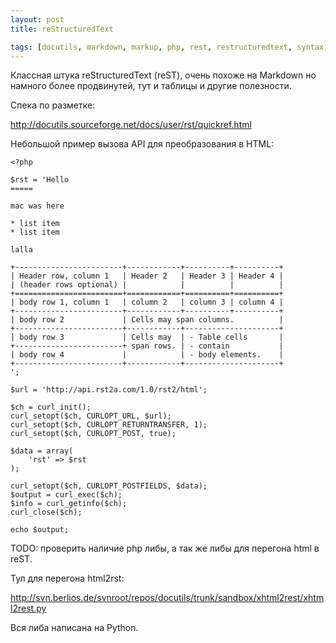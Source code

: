 ```yaml
---
layout: post
title: reStructuredText

tags: [docutils, markdown, markup, php, rest, restructuredtext, syntax, wiki]
---
```


Классная штука reStructuredText (reST), очень похоже на Markdown но намного более продвинутей, тут и таблицы и другие полезности.

Спека по разметке:

http://docutils.sourceforge.net/docs/user/rst/quickref.html

Небольшой пример вызова API для преобразования в HTML:

    <?php

    $rst = 'Hello
    =====

    mac was here

    * list item
    * list item

    lalla

    +------------------------+------------+----------+----------+
    | Header row, column 1   | Header 2   | Header 3 | Header 4 |
    | (header rows optional) |            |          |          |
    +========================+============+==========+==========+
    | body row 1, column 1   | column 2   | column 3 | column 4 |
    +------------------------+------------+----------+----------+
    | body row 2             | Cells may span columns.          |
    +------------------------+------------+---------------------+
    | body row 3             | Cells may  | - Table cells       |
    +------------------------+ span rows. | - contain           |
    | body row 4             |            | - body elements.    |
    +------------------------+------------+---------------------+
    ';

    $url = 'http://api.rst2a.com/1.0/rst2/html';

    $ch = curl_init();
    curl_setopt($ch, CURLOPT_URL, $url);
    curl_setopt($ch, CURLOPT_RETURNTRANSFER, 1);
    curl_setopt($ch, CURLOPT_POST, true);

    $data = array(
        'rst' => $rst
    );

    curl_setopt($ch, CURLOPT_POSTFIELDS, $data);
    $output = curl_exec($ch);
    $info = curl_getinfo($ch);
    curl_close($ch);

    echo $output;

TODO: проверить наличие php либы, а так же либы для перегона html в reST.

Тул для перегона html2rst:

http://svn.berlios.de/svnroot/repos/docutils/trunk/sandbox/xhtml2rest/xhtml2rest.py

Вся либа написана на Python.
